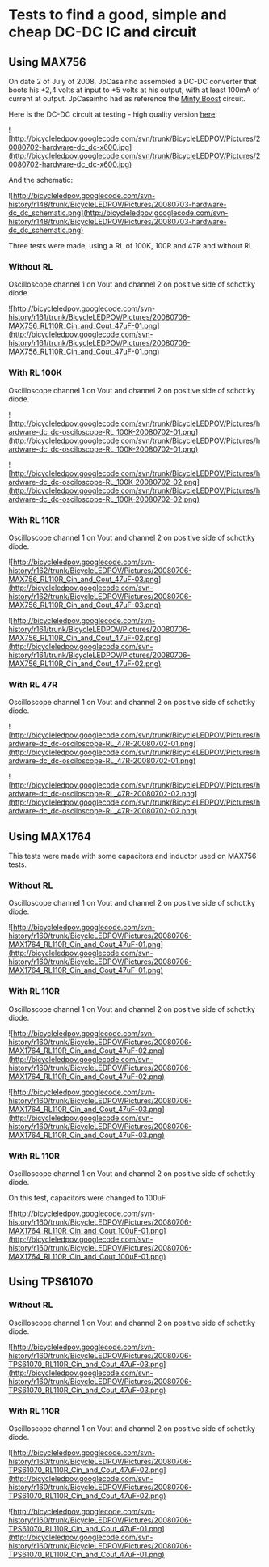 # Tests to find a good, simple and cheap DC-DC IC and circuit #
## Using MAX756 ##
On date 2 of July of 2008, JpCasainho assembled a DC-DC converter that boots his +2,4 volts at input to +5 volts at his output, with at least 100mA of current at output. JpCasainho had as reference the [Minty Boost](http://www.ladyada.net/make/mintyboost/) circuit.

Here is the DC-DC circuit at testing - high quality version [here](http://bicycleledpov.googlecode.com/svn/trunk/BicycleLEDPOV/Pictures/20080702-hardware-dc_dc.jpg):

![http://bicycleledpov.googlecode.com/svn/trunk/BicycleLEDPOV/Pictures/20080702-hardware-dc_dc-x600.jpg](http://bicycleledpov.googlecode.com/svn/trunk/BicycleLEDPOV/Pictures/20080702-hardware-dc_dc-x600.jpg)

And the schematic:

![http://bicycleledpov.googlecode.com/svn-history/r148/trunk/BicycleLEDPOV/Pictures/20080703-hardware-dc_dc_schematic.png](http://bicycleledpov.googlecode.com/svn-history/r148/trunk/BicycleLEDPOV/Pictures/20080703-hardware-dc_dc_schematic.png)

Three tests were made, using a RL of 100K, 100R and 47R  and without RL.

### Without RL ###
Oscilloscope channel 1 on Vout and channel 2 on positive side of schottky diode.

![http://bicycleledpov.googlecode.com/svn-history/r161/trunk/BicycleLEDPOV/Pictures/20080706-MAX756_RL110R_Cin_and_Cout_47uF-01.png](http://bicycleledpov.googlecode.com/svn-history/r161/trunk/BicycleLEDPOV/Pictures/20080706-MAX756_RL110R_Cin_and_Cout_47uF-01.png)

### With RL 100K ###
Oscilloscope channel 1 on Vout and channel 2 on positive side of schottky diode.

![http://bicycleledpov.googlecode.com/svn/trunk/BicycleLEDPOV/Pictures/hardware-dc_dc-osciloscope-RL_100K-20080702-01.png](http://bicycleledpov.googlecode.com/svn/trunk/BicycleLEDPOV/Pictures/hardware-dc_dc-osciloscope-RL_100K-20080702-01.png)

![http://bicycleledpov.googlecode.com/svn/trunk/BicycleLEDPOV/Pictures/hardware-dc_dc-osciloscope-RL_100K-20080702-02.png](http://bicycleledpov.googlecode.com/svn/trunk/BicycleLEDPOV/Pictures/hardware-dc_dc-osciloscope-RL_100K-20080702-02.png)

### With RL 110R ###
Oscilloscope channel 1 on Vout and channel 2 on positive side of schottky diode.

![http://bicycleledpov.googlecode.com/svn-history/r162/trunk/BicycleLEDPOV/Pictures/20080706-MAX756_RL110R_Cin_and_Cout_47uF-03.png](http://bicycleledpov.googlecode.com/svn-history/r162/trunk/BicycleLEDPOV/Pictures/20080706-MAX756_RL110R_Cin_and_Cout_47uF-03.png)

![http://bicycleledpov.googlecode.com/svn-history/r161/trunk/BicycleLEDPOV/Pictures/20080706-MAX756_RL110R_Cin_and_Cout_47uF-02.png](http://bicycleledpov.googlecode.com/svn-history/r161/trunk/BicycleLEDPOV/Pictures/20080706-MAX756_RL110R_Cin_and_Cout_47uF-02.png)

### With RL 47R ###
Oscilloscope channel 1 on Vout and channel 2 on positive side of schottky diode.

![http://bicycleledpov.googlecode.com/svn/trunk/BicycleLEDPOV/Pictures/hardware-dc_dc-osciloscope-RL_47R-20080702-01.png](http://bicycleledpov.googlecode.com/svn/trunk/BicycleLEDPOV/Pictures/hardware-dc_dc-osciloscope-RL_47R-20080702-01.png)

![http://bicycleledpov.googlecode.com/svn/trunk/BicycleLEDPOV/Pictures/hardware-dc_dc-osciloscope-RL_47R-20080702-02.png](http://bicycleledpov.googlecode.com/svn/trunk/BicycleLEDPOV/Pictures/hardware-dc_dc-osciloscope-RL_47R-20080702-02.png)

## Using MAX1764 ##
This tests were made with some capacitors and inductor used on MAX756 tests.
### Without RL ###
Oscilloscope channel 1 on Vout and channel 2 on positive side of schottky diode.

![http://bicycleledpov.googlecode.com/svn-history/r160/trunk/BicycleLEDPOV/Pictures/20080706-MAX1764_RL110R_Cin_and_Cout_47uF-01.png](http://bicycleledpov.googlecode.com/svn-history/r160/trunk/BicycleLEDPOV/Pictures/20080706-MAX1764_RL110R_Cin_and_Cout_47uF-01.png)

### With RL 110R ###
Oscilloscope channel 1 on Vout and channel 2 on positive side of schottky diode.

![http://bicycleledpov.googlecode.com/svn-history/r160/trunk/BicycleLEDPOV/Pictures/20080706-MAX1764_RL110R_Cin_and_Cout_47uF-02.png](http://bicycleledpov.googlecode.com/svn-history/r160/trunk/BicycleLEDPOV/Pictures/20080706-MAX1764_RL110R_Cin_and_Cout_47uF-02.png)

![http://bicycleledpov.googlecode.com/svn-history/r160/trunk/BicycleLEDPOV/Pictures/20080706-MAX1764_RL110R_Cin_and_Cout_47uF-03.png](http://bicycleledpov.googlecode.com/svn-history/r160/trunk/BicycleLEDPOV/Pictures/20080706-MAX1764_RL110R_Cin_and_Cout_47uF-03.png)

### With RL 110R ###
Oscilloscope channel 1 on Vout and channel 2 on positive side of schottky diode.

On this test, capacitors were changed to 100uF.

![http://bicycleledpov.googlecode.com/svn-history/r160/trunk/BicycleLEDPOV/Pictures/20080706-MAX1764_RL110R_Cin_and_Cout_100uF-01.png](http://bicycleledpov.googlecode.com/svn-history/r160/trunk/BicycleLEDPOV/Pictures/20080706-MAX1764_RL110R_Cin_and_Cout_100uF-01.png)

## Using TPS61070 ##
### Without RL ###
Oscilloscope channel 1 on Vout and channel 2 on positive side of schottky diode.

![http://bicycleledpov.googlecode.com/svn-history/r160/trunk/BicycleLEDPOV/Pictures/20080706-TPS61070_RL110R_Cin_and_Cout_47uF-03.png](http://bicycleledpov.googlecode.com/svn-history/r160/trunk/BicycleLEDPOV/Pictures/20080706-TPS61070_RL110R_Cin_and_Cout_47uF-03.png)

### With RL 110R ###
Oscilloscope channel 1 on Vout and channel 2 on positive side of schottky diode.

![http://bicycleledpov.googlecode.com/svn-history/r160/trunk/BicycleLEDPOV/Pictures/20080706-TPS61070_RL110R_Cin_and_Cout_47uF-02.png](http://bicycleledpov.googlecode.com/svn-history/r160/trunk/BicycleLEDPOV/Pictures/20080706-TPS61070_RL110R_Cin_and_Cout_47uF-02.png)

![http://bicycleledpov.googlecode.com/svn-history/r160/trunk/BicycleLEDPOV/Pictures/20080706-TPS61070_RL110R_Cin_and_Cout_47uF-01.png](http://bicycleledpov.googlecode.com/svn-history/r160/trunk/BicycleLEDPOV/Pictures/20080706-TPS61070_RL110R_Cin_and_Cout_47uF-01.png)

